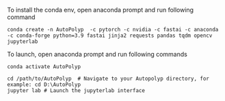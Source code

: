 To install the conda env, open anaconda prompt and run following command

    conda create -n AutoPolyp  -c pytorch -c nvidia -c fastai -c anaconda -c conda-forge python=3.9 fastai jinja2 requests pandas tqdm opencv jupyterlab

To launch, open anaconda prompt and run following commands

    conda activate AutoPolyp 

    cd /path/to/AutoPolyp  # Navigate to your Autopolyp directory, for example: cd D:\AutoPolyp
    jupyter lab # Launch the jupyterlab interface


